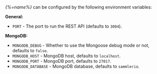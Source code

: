 
_{%=name%}_ can be configured by the following environment variables:

**General:**

- `PORT` - The port to run the REST API (defaults to `3004`).

**MongoDB:**

- `MONGODB_DEBUG` - Whether to use the Mongoose debug mode or not, defaults to `false`.
- `MONGODB_HOST` - MongoDB host, defaults to `localhost`.
- `MONGODB_PORT` - MongoDB port, defaults to `27017`. 
- `MONGODB_DATABASE` - MongoDB database, defaults to `sammlerio`.